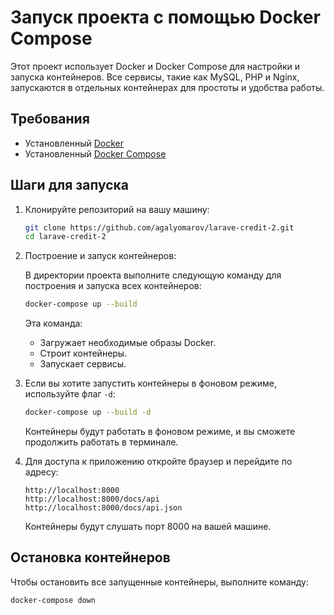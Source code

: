 # Запуск проекта с помощью Docker Compose

Этот проект использует Docker и Docker Compose для настройки и запуска контейнеров. Все сервисы, такие как MySQL, PHP и Nginx, запускаются в отдельных контейнерах для простоты и удобства работы.

## Требования

- Установленный [Docker](https://www.docker.com/get-started)
- Установленный [Docker Compose](https://docs.docker.com/compose/install/)

## Шаги для запуска

1. Клонируйте репозиторий на вашу машину:

   ```bash
   git clone https://github.com/agalyomarov/larave-credit-2.git
   cd larave-credit-2
   ```

2. Построение и запуск контейнеров:

   В директории проекта выполните следующую команду для построения и запуска всех контейнеров:

   ```bash
   docker-compose up --build
   ```

   Эта команда:

   - Загружает необходимые образы Docker.
   - Строит контейнеры.
   - Запускает сервисы.

3. Если вы хотите запустить контейнеры в фоновом режиме, используйте флаг `-d`:

   ```bash
   docker-compose up --build -d
   ```

   Контейнеры будут работать в фоновом режиме, и вы сможете продолжить работать в терминале.

4. Для доступа к приложению откройте браузер и перейдите по адресу:

   ```
   http://localhost:8000
   http://localhost:8000/docs/api
   http://localhost:8000/docs/api.json

   ```

   Контейнеры будут слушать порт 8000 на вашей машине.

## Остановка контейнеров

Чтобы остановить все запущенные контейнеры, выполните команду:

```bash
docker-compose down
```
